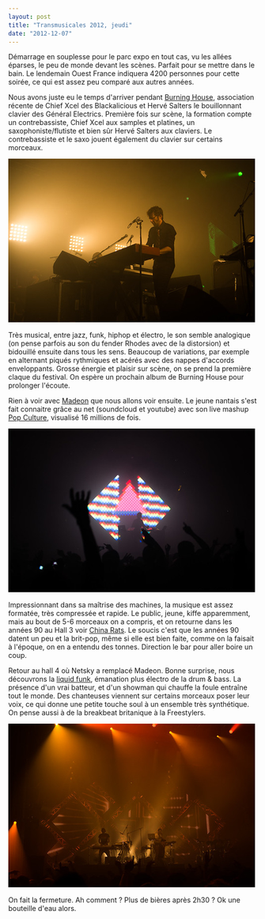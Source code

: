 ```yaml
---
layout: post
title: "Transmusicales 2012, jeudi"
date: "2012-12-07"
---
```


Démarrage en souplesse pour le parc expo en tout cas, vu les allées éparses, le peu de monde devant les scènes. Parfait pour se mettre dans le bain. Le lendemain Ouest France indiquera 4200 personnes pour cette soirée, ce qui est assez peu comparé aux autres années.

Nous avons juste eu le temps d'arriver pendant [Burning House](http://3ctour.com/artiste-Burning%20House-236.html), association récente de Chief Xcel des Blackalicious et Hervé Salters le bouillonnant clavier des Général Electrics. Première fois sur scène, la formation compte un contrebassiste, Chief Xcel aux samples et platines, un saxophoniste/flutiste et bien sûr Hervé Salters aux claviers. Le contrebassiste et le saxo jouent également du clavier sur certains morceaux.

[![trans-2012-3](/images/8251909411_7ec974bdd2.jpg)](http://www.flickr.com/photos/31719094@N04/8251909411/ "trans-2012-3 de bamthomas, sur Flickr")

Très musical, entre jazz, funk, hiphop et électro, le son semble analogique (on pense parfois au son du fender Rhodes avec de la distorsion) et bidouillé ensuite dans tous les sens. Beaucoup de variations, par exemple en alternant piqués rythmiques et acérés avec des nappes d'accords enveloppants. Grosse énergie et plaisir sur scène, on se prend la première claque du festival. On espère un prochain album de Burning House pour prolonger l'écoute.

Rien à voir avec [Madeon](http://www.madeon.fr/) que nous allons voir ensuite. Le jeune nantais s'est fait connaitre grâce au net (soundcloud et youtube) avec son live mashup [Pop Culture](http://www.youtube.com/watch?v=lTx3G6h2xyA), visualisé 16 millions de fois.

[![trans-2012-6](/images/8252978026_61c20dd80e.jpg)](http://www.flickr.com/photos/31719094@N04/8252978026/ "trans-2012-6 de bamthomas, sur Flickr")

Impressionnant dans sa maîtrise des machines, la musique est assez formatée, très compressée et rapide. Le public, jeune, kiffe apparemment, mais au bout de 5-6 morceaux on a compris, et on retourne dans les années 90 au Hall 3 voir [China Rats](http://chinarats.co.uk/). Le soucis c'est que les années 90 datent un peu et la brit-pop, même si elle est bien faite, comme on la faisait à l'époque, on en a entendu des tonnes. Direction le bar pour aller boire un coup.

Retour au hall 4 où Netsky a remplacé Madeon. Bonne surprise, nous découvrons la [liquid funk](http://fr.wikipedia.org/wiki/Liquid_funk), émanation plus électro de la drum & bass. La présence d'un vrai batteur, et d'un showman qui chauffe la foule entraîne tout le monde. Des chanteuses viennent sur certains morceaux poser leur voix, ce qui donne une petite touche soul à un ensemble très synthétique. On pense aussi à de la breakbeat britanique à la Freestylers.

[![trans-2012-9](/images/8252970728_80bd57a6c5.jpg)](http://www.flickr.com/photos/31719094@N04/8252970728/ "trans-2012-9 de bamthomas, sur Flickr")

On fait la fermeture. Ah comment ? Plus de bières après 2h30 ? Ok une bouteille d'eau alors.
